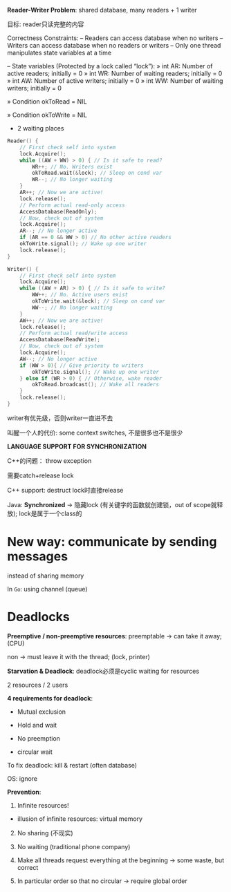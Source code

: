 __Reader-Writer Problem__: shared database, many readers + 1 writer

目标: reader只读完整的内容

Correctness Constraints:
– Readers can access database when no writers
– Writers can access database when no readers or writers
– Only one thread manipulates state variables at a time

– State variables (Protected by a lock called “lock”):
» int AR: Number of active readers; initially = 0
» int WR: Number of waiting readers; initially = 0
» int AW: Number of active writers; initially = 0
» int WW: Number of waiting writers; initially = 0

» Condition okToRead = NIL

» Condition okToWrite = NIL

- 2 waiting places

``` c
Reader() {
    // First check self into system
    lock.Acquire();
    while ((AW + WW) > 0) { // Is it safe to read?
        WR++; // No. Writers exist
        okToRead.wait(&lock); // Sleep on cond var
        WR--; // No longer waiting
    }
    AR++; // Now we are active!
    lock.release();
    // Perform actual read-only access
    AccessDatabase(ReadOnly);
    // Now, check out of system
    lock.Acquire();
    AR--; // No longer active
    if (AR == 0 && WW > 0) // No other active readers
    okToWrite.signal(); // Wake up one writer
    lock.release();
}
```

``` c
Writer() {
    // First check self into system
    lock.Acquire();
    while ((AW + AR) > 0) { // Is it safe to write?
        WW++; // No. Active users exist
        okToWrite.wait(&lock); // Sleep on cond var
        WW--; // No longer waiting
    }
    AW++; // Now we are active!
    lock.release();
    // Perform actual read/write access
    AccessDatabase(ReadWrite);
    // Now, check out of system
    lock.Acquire();
    AW--; // No longer active
    if (WW > 0){ // Give priority to writers
        okToWrite.signal(); // Wake up one writer
    } else if (WR > 0) { // Otherwise, wake reader
        okToRead.broadcast(); // Wake all readers
    }
    lock.release();
}
```

writer有优先级，否则writer一直进不去

叫醒一个人的代价: some context switches, 不是很多也不是很少

__LANGUAGE SUPPORT FOR SYNCHRONIZATION__

C++的问题： throw exception

需要catch+release lock

C++ support: destruct lock时直接release

Java: __Synchronized__ -> 隐藏lock (有关键字的函数就创建锁，out of scope就释放); lock是属于一个class的


# New way: communicate by sending messages

instead of sharing memory

In `Go`: using channel (queue)

# Deadlocks

__Preemptive / non-preemptive resources__: preemptable -> can take it away; (CPU)

non -> must leave it with the thread; (lock, printer)

__Starvation & Deadlock__: deadlock必须是cyclic waiting for resources

2 resources / 2 users

__4 requirements for deadlock__: 

- Mutual exclusion

- Hold and wait

- No preemption

- circular wait

To fix deadlock: kill & restart (often database)

OS: ignore

__Prevention__:

1. Infinite resources! 

- illusion of infinite resources: virtual memory

2. No sharing (不现实)

3. No waiting (traditional phone company)

4. Make all threads request everything at the beginning -> some waste, but correct

5. In particular order so that no circular -> require global order
